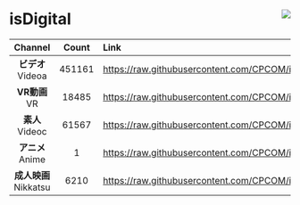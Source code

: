 # isDigital <img align="right" src="https://img.shields.io/github/last-commit/CPCOM/isDigital"/>  
  
| Channel | Count | Link |  
| :-----: | :---: | :--- |  
|**ビデオ**<br />Videoa | 451161 | https://raw.githubusercontent.com/CPCOM/isDigital/main/Videoa.txt |  
|**VR動画**<br />VR | 18485 | https://raw.githubusercontent.com/CPCOM/isDigital/main/VR.txt |  
|**素人**<br />Videoc | 61567 | https://raw.githubusercontent.com/CPCOM/isDigital/main/Videoc.txt |  
|**アニメ**<br />Anime | 1 | https://raw.githubusercontent.com/CPCOM/isDigital/main/Anime.txt |  
|**成人映画**<br />Nikkatsu | 6210 | https://raw.githubusercontent.com/CPCOM/isDigital/main/Nikkatsu.txt |  